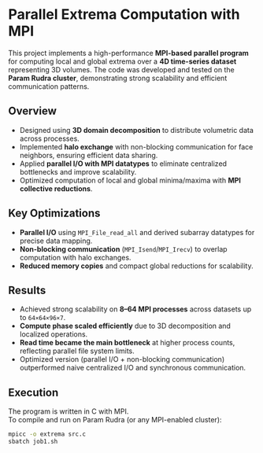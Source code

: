 # Parallel Extrema Computation with MPI

This project implements a high-performance **MPI-based parallel program** for computing local and global extrema over a **4D time-series dataset** representing 3D volumes. The code was developed and tested on the **Param Rudra cluster**, demonstrating strong scalability and efficient communication patterns.

## Overview

- Designed using **3D domain decomposition** to distribute volumetric data across processes.  
- Implemented **halo exchange** with non-blocking communication for face neighbors, ensuring efficient data sharing.  
- Applied **parallel I/O with MPI datatypes** to eliminate centralized bottlenecks and improve scalability.  
- Optimized computation of local and global minima/maxima with **MPI collective reductions**.  

## Key Optimizations

- **Parallel I/O** using `MPI_File_read_all` and derived subarray datatypes for precise data mapping.  
- **Non-blocking communication** (`MPI_Isend`/`MPI_Irecv`) to overlap computation with halo exchanges.  
- **Reduced memory copies** and compact global reductions for scalability.  

## Results

- Achieved strong scalability on **8–64 MPI processes** across datasets up to `64×64×96×7`.  
- **Compute phase scaled efficiently** due to 3D decomposition and localized operations.  
- **Read time became the main bottleneck** at higher process counts, reflecting parallel file system limits.  
- Optimized version (parallel I/O + non-blocking communication) outperformed naive centralized I/O and synchronous communication.  

## Execution

The program is written in C with MPI.  
To compile and run on Param Rudra (or any MPI-enabled cluster):  

```bash
mpicc -o extrema src.c
sbatch job1.sh
